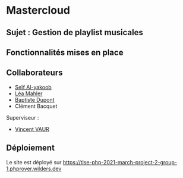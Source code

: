# Mastercloud
## Sujet : Gestion de playlist musicales

## Fonctionnalités mises en place

## Collaborateurs

* [Seïf Al-yakoob](https://github.com/seif-31)
* [Léa Mahler](https://github.com/leamahler85)
* [Baptiste Dupont](https://github.com/baptistedupont9094)
* Clément Bacquet

Superviseur : 
* [Vincent VAUR](https://github.com/vincent-vaur)

## Déploiement
Le site est déployé sur https://tlse-php-2021-march-project-2-group-1.phprover.wilders.dev
